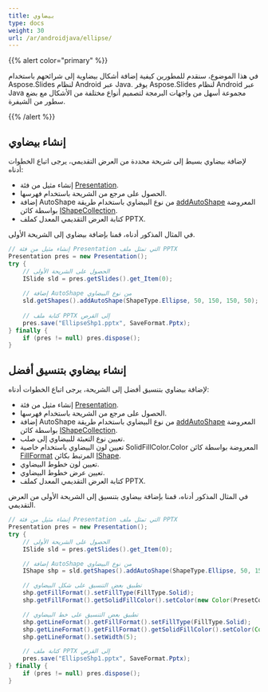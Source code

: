 ```yaml
---
title: بيضاوي
type: docs
weight: 30
url: /ar/androidjava/ellipse/
---
```


{{% alert color="primary" %}} 

في هذا الموضوع، سنقدم للمطورين كيفية إضافة أشكال بيضاوية إلى شرائحهم باستخدام Aspose.Slides لنظام Android عبر Java. يوفر Aspose.Slides لنظام Android عبر Java مجموعة أسهل من واجهات البرمجة لتصميم أنواع مختلفة من الأشكال مع بضع سطور من الشيفرة.

{{% /alert %}} 

## **إنشاء بيضاوي**
لإضافة بيضاوي بسيط إلى شريحة محددة من العرض التقديمي، يرجى اتباع الخطوات أدناه:

- إنشاء مثيل من فئة [Presentation](https://reference.aspose.com/slides/androidjava/com.aspose.slides/presentation).
- الحصول على مرجع من الشريحة باستخدام فهرسها.
- إضافة AutoShape من نوع البيضاوي باستخدام طريقة [addAutoShape](https://reference.aspose.com/slides/androidjava/com.aspose.slides/IShapeCollection#addAutoShape-int-float-float-float-float-) المعروضة بواسطة كائن [IShapeCollection](https://reference.aspose.com/slides/androidjava/com.aspose.slides/IShapeCollection).
- كتابة العرض التقديمي المعدل كملف PPTX.

في المثال المذكور أدناه، قمنا بإضافة بيضاوي إلى الشريحة الأولى.

```java
// إنشاء مثيل من فئة Presentation التي تمثل ملف PPTX
Presentation pres = new Presentation();
try {
    // الحصول على الشريحة الأولى
    ISlide sld = pres.getSlides().get_Item(0);
    
    // إضافة AutoShape من نوع البيضاوي
    sld.getShapes().addAutoShape(ShapeType.Ellipse, 50, 150, 150, 50);
    
    // كتابة ملف PPTX إلى القرص
    pres.save("EllipseShp1.pptx", SaveFormat.Pptx);
} finally {
    if (pres != null) pres.dispose();
}
```

## **إنشاء بيضاوي بتنسيق أفضل**
لإضافة بيضاوي بتنسيق أفضل إلى الشريحة، يرجى اتباع الخطوات أدناه:

- إنشاء مثيل من فئة [Presentation](https://reference.aspose.com/slides/androidjava/com.aspose.slides/presentation).
- الحصول على مرجع من الشريحة باستخدام فهرسها.
- إضافة AutoShape من نوع البيضاوي باستخدام طريقة [addAutoShape](https://reference.aspose.com/slides/androidjava/com.aspose.slides/IShapeCollection#addAutoShape-int-float-float-float-float-) المعروضة بواسطة كائن [IShapeCollection](https://reference.aspose.com/slides/androidjava/com.aspose.slides/IShapeCollection).
- تعيين نوع التعبئة للبيضاوي إلى صلب.
- تعيين لون البيضاوي باستخدام خاصية SolidFillColor.Color المعروضة بواسطة كائن [FillFormat](https://reference.aspose.com/slides/androidjava/com.aspose.slides/IFillFormat) المرتبط بكائن [IShape](https://reference.aspose.com/slides/androidjava/com.aspose.slides/IShape).
- تعيين لون خطوط البيضاوي.
- تعيين عرض خطوط البيضاوي.
- كتابة العرض التقديمي المعدل كملف PPTX.

في المثال المذكور أدناه، قمنا بإضافة بيضاوي بتنسيق إلى الشريحة الأولى من العرض التقديمي.

```java
// إنشاء مثيل من فئة Presentation التي تمثل ملف PPTX
Presentation pres = new Presentation();
try {
    // الحصول على الشريحة الأولى
    ISlide sld = pres.getSlides().get_Item(0);

    // إضافة AutoShape من نوع البيضاوي
    IShape shp = sld.getShapes().addAutoShape(ShapeType.Ellipse, 50, 150, 150, 50);

    // تطبيق بعض التنسيق على شكل البيضاوي
    shp.getFillFormat().setFillType(FillType.Solid);
    shp.getFillFormat().getSolidFillColor().setColor(new Color(PresetColor.Chocolate));

    // تطبيق بعض التنسيق على خط البيضاوي
    shp.getLineFormat().getFillFormat().setFillType(FillType.Solid);
    shp.getLineFormat().getFillFormat().getSolidFillColor().setColor(Color.BLACK);
    shp.getLineFormat().setWidth(5);

    // كتابة ملف PPTX إلى القرص
    pres.save("EllipseShp1.pptx", SaveFormat.Pptx);
} finally {
    if (pres != null) pres.dispose();
}
```